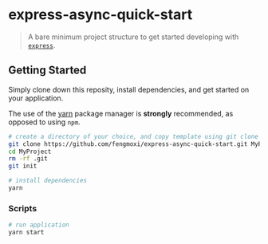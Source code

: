 # express-async-quick-start
> A bare minimum project structure to get started developing with [`express`](http://www.expressjs.com.cn).

## Getting Started
Simply clone down this reposity, install dependencies, and get started on your application.

The use of the [yarn](https://yarnpkg.com/) package manager is **strongly** recommended, as opposed to using `npm`.

```bash
# create a directory of your choice, and copy template using git clone
git clone https://github.com/fengmoxi/express-async-quick-start.git MyProject
cd MyProject
rm -rf .git
git init

# install dependencies
yarn
```

### Scripts

```bash
# run application
yarn start
```

